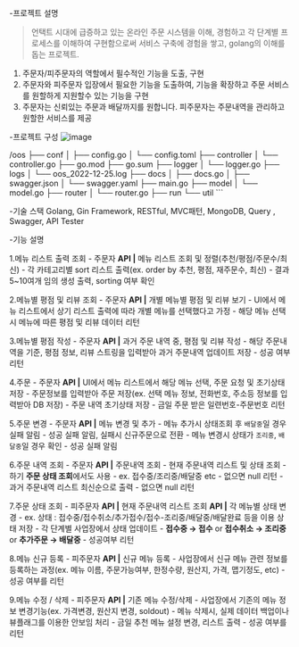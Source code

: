 
<About The Project>

-프로젝트 설명

> 언택트 시대에 급증하고 있는 온라인 주문 시스템을 이해, 경험하고 각 단계별 프로세스를 이해하여 구현함으로써 서비스 구축에 경험을 쌓고, golang의 이해를 돕는 프로젝트.
  1. 주문자/피주문자의 역할에서 필수적인 기능을 도출, 구현
  2. 주문자와 피주문자 입장에서 필요한 기능을 도출하여, 기능을 확장하고 주문 서비스를 원할하게 지원할수 있는 기능을 구현
  3. 주문자는 신뢰있는 주문과 배달까지를 원합니다. 피주문자는 주문내역을 관리하고 원할한 서비스를 제공

-프로젝트 구성
![image](https://user-images.githubusercontent.com/65848709/209455977-7bea30a7-e193-4790-a20e-6d1112d96c8d.png)

/oos
    ├── conf
    │   ├── config.go
    │   └── config.toml
    ├── controller
    │   └── controller.go
    ├── go.mod
    ├── go.sum
    ├── logger
    │   └── logger.go
    ├── logs
    │   └── oos_2022-12-25.log
    ├── docs
    │   ├── docs.go
    │   ├── swagger.json
    │   └── swagger.yaml
    ├── main.go
    ├── model
    │   └── model.go
    ├── router
    │   └── router.go
    ├── run
    └── util
    ```
   
-기술 스택
   Golang, Gin Framework, RESTful, MVC패턴, MongoDB, Query , Swagger, API Tester
   
-기능 설명
   
   
  1.메뉴 리스트 출력 조회 - 주문자
    **API |** 메뉴 리스트 조회 및 정렬(추천/평점/주문수/최신)
      - 각 카테고리별  sort 리스트 출력(ex. order by 추천, 평점, 재주문수, 최신)
      - 결과 5~10여개 임의 생성 출력, sorting 여부 확인

  2.메뉴별 평점 및 리뷰 조회 - 주문자
     **API |** 개별 메뉴별 평점 및 리뷰 보기
      - UI에서 메뉴 리스트에서 상기 리스트 출력에 따라 개별 메뉴를 선택했다고 가정
      - 해당 메뉴 선택시 메뉴에 따른 평점 및 리뷰 데이터 리턴

  3.메뉴별 평점 작성 - 주문자
     **API |** 과거 주문 내역 중, 평점 및 리뷰 작성
      - 해당 주문내역을 기준, 평점 정보, 리뷰 스트링을 입력받아 과거 주문내역 업데이트 저장
      - 성공 여부 리턴

  4.주문 - 주문자
     **API |** UI에서 메뉴 리스트에서 해당 메뉴 선택, 주문 요청 및 초기상태 저장
      - 주문정보를 입력받아 주문 저장(ex. 선택 메뉴 정보, 전화번호, 주소등 정보를 입력받아 DB 저장)
      - 주문 내역 초기상태 저장
      - 금일 주문 받은 일련번호-주문번호 리턴

  5.주문 변경 - 주문자
    **API |** 메뉴 변경 및 추가
      - 메뉴 추가시 상태조회 후 `배달중`일 경우 실패 알림
      - 성공 실패 알림, 실패시 신규주문으로 전환
      - 메뉴 변경시 상태가 `조리중`, `배달중`일 경우 확인
      - 성공 실패 알림

  6.주문 내역 조회 - 주문자
    **API |** 주문내역 조회
      - 현재 주문내역 리스트 및 상태 조회 - 하기 **주문 상태 조회**에서도 사용
      - ex. 접수중/조리중/배달중 etc
      - 없으면 null 리턴
      - 과거 주문내역 리스트 최신순으로 출력
      - 없으면 null 리턴

  7.주문 상태 조회 - 피주문자
    **API |** 현재 주문내역 리스트 조회
    **API |** 각 메뉴별 상태 변경
      - ex. 상태 : 접수중/접수취소/추가접수/접수-조리중/배달중/배달완료 등을 이용 상태 저장
      - 각 단계별 사업장에서 상태 업데이트
      - **접수중 → 접수** or **접수취소 → 조리중** or **추가주문 → 배달중**
      - 성공여부 리턴
        
  8.메뉴 신규 등록  - 피주문자
    **API |** 신규 메뉴 등록
     - 사업장에서 신규 메뉴 관련 정보를 등록하는 과정(ex. 메뉴 이름, 주문가능여부, 한정수량,  원산지, 가격, 맵기정도, etc)
     - 성공 여부를 리턴

  9.메뉴 수정 / 삭제 - 피주문자
    **API |** 기존 메뉴 수정/삭제
      - 사업장에서 기존의 메뉴 정보 변경기능(ex. 가격변경, 원산지 변경, soldout)
      - 메뉴 삭제시, 실제 데이터 백업이나 뷰플래그를 이용한 안보임 처리
      - 금일 추천 메뉴 설정 변경, 리스트 출력
      - 성공 여부를 리턴
    
